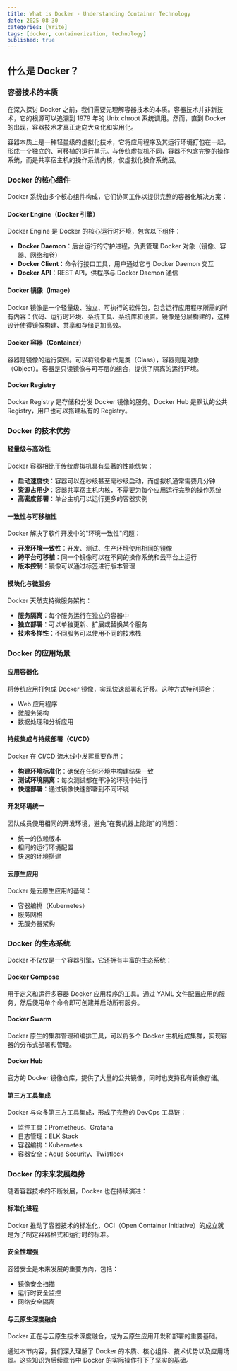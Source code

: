 ```yaml
---
title: What is Docker - Understanding Container Technology
date: 2025-08-30
categories: [Write]
tags: [docker, containerization, technology]
published: true
---
```


## 什么是 Docker？

### 容器技术的本质

在深入探讨 Docker 之前，我们需要先理解容器技术的本质。容器技术并非新技术，它的根源可以追溯到 1979 年的 Unix chroot 系统调用。然而，直到 Docker 的出现，容器技术才真正走向大众化和实用化。

容器本质上是一种轻量级的虚拟化技术，它将应用程序及其运行环境打包在一起，形成一个独立的、可移植的运行单元。与传统虚拟机不同，容器不包含完整的操作系统，而是共享宿主机的操作系统内核，仅虚拟化操作系统层。

### Docker 的核心组件

Docker 系统由多个核心组件构成，它们协同工作以提供完整的容器化解决方案：

#### Docker Engine（Docker 引擎）

Docker Engine 是 Docker 的核心运行时环境，包含以下组件：
- **Docker Daemon**：后台运行的守护进程，负责管理 Docker 对象（镜像、容器、网络和卷）
- **Docker Client**：命令行接口工具，用户通过它与 Docker Daemon 交互
- **Docker API**：REST API，供程序与 Docker Daemon 通信

#### Docker 镜像（Image）

Docker 镜像是一个轻量级、独立、可执行的软件包，包含运行应用程序所需的所有内容：代码、运行时环境、系统工具、系统库和设置。镜像是分层构建的，这种设计使得镜像构建、共享和存储更加高效。

#### Docker 容器（Container）

容器是镜像的运行实例。可以将镜像看作是类（Class），容器则是对象（Object）。容器是只读镜像与可写层的组合，提供了隔离的运行环境。

#### Docker Registry

Docker Registry 是存储和分发 Docker 镜像的服务。Docker Hub 是默认的公共 Registry，用户也可以搭建私有的 Registry。

### Docker 的技术优势

#### 轻量级与高效性

Docker 容器相比于传统虚拟机具有显著的性能优势：
- **启动速度快**：容器可以在秒级甚至毫秒级启动，而虚拟机通常需要几分钟
- **资源占用少**：容器共享宿主机内核，不需要为每个应用运行完整的操作系统
- **高密度部署**：单台主机可以运行更多的容器实例

#### 一致性与可移植性

Docker 解决了软件开发中的"环境一致性"问题：
- **开发环境一致性**：开发、测试、生产环境使用相同的镜像
- **跨平台可移植**：同一个镜像可以在不同的操作系统和云平台上运行
- **版本控制**：镜像可以通过标签进行版本管理

#### 模块化与微服务

Docker 天然支持微服务架构：
- **服务隔离**：每个服务运行在独立的容器中
- **独立部署**：可以单独更新、扩展或替换某个服务
- **技术多样性**：不同服务可以使用不同的技术栈

### Docker 的应用场景

#### 应用容器化

将传统应用打包成 Docker 镜像，实现快速部署和迁移。这种方式特别适合：
- Web 应用程序
- 微服务架构
- 数据处理和分析应用

#### 持续集成与持续部署（CI/CD）

Docker 在 CI/CD 流水线中发挥重要作用：
- **构建环境标准化**：确保在任何环境中构建结果一致
- **测试环境隔离**：每次测试都在干净的环境中进行
- **快速部署**：通过镜像快速部署到不同环境

#### 开发环境统一

团队成员使用相同的开发环境，避免"在我机器上能跑"的问题：
- 统一的依赖版本
- 相同的运行环境配置
- 快速的环境搭建

#### 云原生应用

Docker 是云原生应用的基础：
- 容器编排（Kubernetes）
- 服务网格
- 无服务器架构

### Docker 的生态系统

Docker 不仅仅是一个容器引擎，它还拥有丰富的生态系统：

#### Docker Compose

用于定义和运行多容器 Docker 应用程序的工具。通过 YAML 文件配置应用的服务，然后使用单个命令即可创建并启动所有服务。

#### Docker Swarm

Docker 原生的集群管理和编排工具，可以将多个 Docker 主机组成集群，实现容器的分布式部署和管理。

#### Docker Hub

官方的 Docker 镜像仓库，提供了大量的公共镜像，同时也支持私有镜像存储。

#### 第三方工具集成

Docker 与众多第三方工具集成，形成了完整的 DevOps 工具链：
- 监控工具：Prometheus、Grafana
- 日志管理：ELK Stack
- 容器编排：Kubernetes
- 容器安全：Aqua Security、Twistlock

### Docker 的未来发展趋势

随着容器技术的不断发展，Docker 也在持续演进：

#### 标准化进程

Docker 推动了容器技术的标准化，OCI（Open Container Initiative）的成立就是为了制定容器格式和运行时的标准。

#### 安全性增强

容器安全是未来发展的重要方向，包括：
- 镜像安全扫描
- 运行时安全监控
- 网络安全隔离

#### 与云原生深度融合

Docker 正在与云原生技术深度融合，成为云原生应用开发和部署的重要基础。

通过本节内容，我们深入理解了 Docker 的本质、核心组件、技术优势以及应用场景。这些知识为后续章节中 Docker 的实际操作打下了坚实的基础。